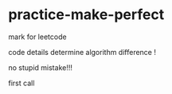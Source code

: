 # practice-make-perfect
mark for leetcode

code details determine algorithm difference !

no stupid mistake!!!

first call
